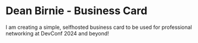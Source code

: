 # Dean Birnie - Business Card

I am creating a simple, selfhosted business card to be used for professional networking at DevConf 2024 and beyond!